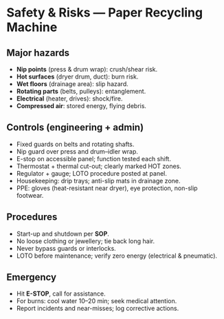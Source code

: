 # Safety & Risks — Paper Recycling Machine

## Major hazards
- **Nip points** (press & drum wrap): crush/shear risk.
- **Hot surfaces** (dryer drum, duct): burn risk.
- **Wet floors** (drainage area): slip hazard.
- **Rotating parts** (belts, pulleys): entanglement.
- **Electrical** (heater, drives): shock/fire.
- **Compressed air**: stored energy, flying debris.

## Controls (engineering + admin)
- Fixed guards on belts and rotating shafts.
- Nip guard over press and drum–idler wrap.
- E-stop on accessible panel; function tested each shift.
- Thermostat + thermal cut-out; clearly marked HOT zones.
- Regulator + gauge; LOTO procedure posted at panel.
- Housekeeping: drip trays; anti-slip mats in drainage zone.
- PPE: gloves (heat-resistant near dryer), eye protection, non-slip footwear.

## Procedures
- Start-up and shutdown per **SOP**.
- No loose clothing or jewellery; tie back long hair.
- Never bypass guards or interlocks.
- LOTO before maintenance; verify zero energy (electrical & pneumatic).

## Emergency
- Hit **E-STOP**, call for assistance.
- For burns: cool water 10–20 min; seek medical attention.
- Report incidents and near-misses; log corrective actions.
